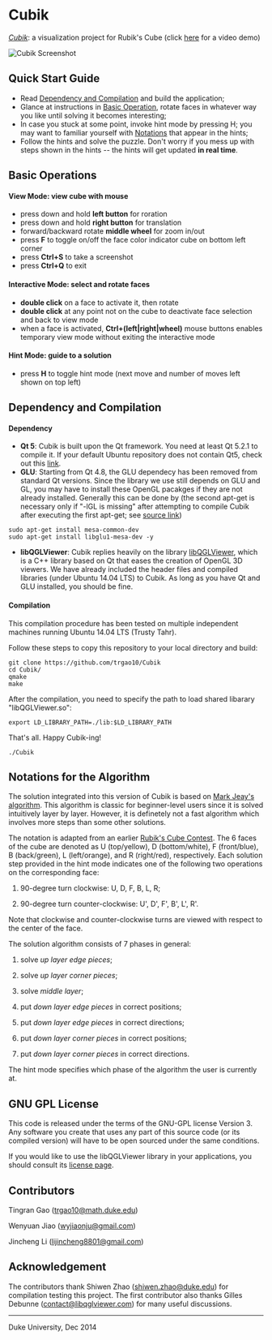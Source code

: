 Cubik
=====

[*Cubik*](https://github.com/trgao10/Cubik): a visualization project for Rubik's Cube (click [here](https://www.dropbox.com/scl/fi/iirlmdfwir6ofu83lhddu/Cubik.avi?rlkey=0pq5eztzftv10vqh4c8gr0yci&dl=0) for a video demo)

![Cubik Screenshot](/images/Cubik.png)

## Quick Start Guide
+ Read [Dependency and Compilation](#CompilationGuide) and build the application;
+ Glance at instructions in [Basic Operation](#BasicOperation), rotate faces in whatever way you like until solving it becomes interesting;
+ In case you stuck at some point, invoke hint mode by pressing H; you may want to familiar yourself with [Notations](#Notations) that appear in the hints;
+ Follow the hints and solve the puzzle. Don't worry if you mess up with steps shown in the hints -- the hints will get updated **in real time**.

## <a name="BasicOperation"></a> Basic Operations

#### View Mode: view cube with mouse
+ press down and hold **left button** for roration
+ press down and hold **right button** for translation
+ forward/backward rotate **middle wheel** for zoom in/out
+ press **F** to toggle on/off the face color indicator cube on bottom left corner
+ press **Ctrl+S** to take a screenshot
+ press **Ctrl+Q** to exit

#### Interactive Mode: select and rotate faces
+ **double click** on a face to activate it, then rotate
+ **double click** at any point not on the cube to deactivate face selection and back to view mode
+ when a face is activated, **Ctrl+(left|right|wheel)** mouse buttons enables temporary view mode without exiting the interactive mode

#### Hint Mode: guide to a solution
+ press **H** to toggle hint mode (next move and number of moves left shown on top left)

## <a name="CompilationGuide"></a> Dependency and Compilation

#### Dependency
+ **Qt 5**: Cubik is built upon the Qt framework. You need at least Qt 5.2.1 to compile it. If your default Ubuntu repository does not contain Qt5, check out this [link](http://askubuntu.com/questions/279421/how-can-i-install-qt-5-x-on-12-04-lts).
+ **GLU**: Starting from Qt 4.8, the GLU dependecy has been removed from standard Qt versions. Since the library we use still depends on GLU and GL, you may have to install these OpenGL pacakges if they are not already installed. Generally this can be done by (the second apt-get is necessary only if "-lGL is missing" after attempting to compile Cubik after executing the first apt-get; see [source link](http://qt-project.org/forums/viewthread/23855/#110514))
```
sudo apt-get install mesa-common-dev
sudo apt-get install libglu1-mesa-dev -y
```
+ **libQGLViewer**: Cubik replies heavily on the library [libQGLViewer](http://www.libqglviewer.com/), which is a C++ library based on Qt that eases the creation of OpenGL 3D viewers. We have already included the header files and compiled libraries (under Ubuntu 14.04 LTS) to Cubik. As long as you have Qt and GLU installed, you should be fine.

#### Compilation
This compilation procedure has been tested on multiple independent machines running Ubuntu 14.04 LTS (Trusty Tahr).

Follow these steps to copy this repository to your local directory and build:
```
git clone https://github.com/trgao10/Cubik
cd Cubik/
qmake
make
```
After the compilation, you need to specify the path to load shared libarary "libQGLViewer.so":
```
export LD_LIBRARY_PATH=./lib:$LD_LIBRARY_PATH
```
That's all. Happy Cubik-ing!
```
./Cubik
```

## <a name="Notations"></a> Notations for the Algorithm

The solution integrated into this version of Cubik is based on [Mark Jeay's algorithm](http://www.jeays.net/rubiks.htm). This algorithm is classic for beginner-level users since it is solved intuitively layer by layer. However, it is definetely not a fast algorithm which involves more steps than some other solutions.

The notation is adapted from an earlier [Rubik's Cube Contest](http://tomas.rokicki.com/cubecontest/). The 6 faces of the cube are denoted as U (top/yellow), D (bottom/white), F (front/blue), B (back/green), L (left/orange), and R (right/red), respectively. Each solution step provided in the hint mode indicates one of the following two operations on the corresponding face:

1. 90-degree turn clockwise: U, D, F, B, L, R;

2. 90-degree turn counter-clockwise: U', D', F', B', L', R'.

Note that clockwise and counter-clockwise turns are viewed with respect to the center of the face.

The solution algorithm consists of 7 phases in general:

1. solve *up layer edge pieces*;

2. solve *up layer corner pieces*;

3. solve *middle layer*;

4. put *down layer edge pieces* in correct positions;

5. put *down layer edge pieces* in correct directions;

6. put *down layer corner pieces* in correct positions;

7. put *down layer corner pieces* in correct directions.

The hint mode specifies which phase of the algorithm the user is currently at.

## GNU GPL License
This code is released under the terms of the GNU-GPL license Version 3. Any software you create that uses any part of this source code (or its compiled version) will have to be open sourced under the same conditions.

If you would like to use the libQGLViewer library in your applications, you should consult its [license page](http://www.libqglviewer.com/download.html).

## Contributors

Tingran Gao (<trgao10@math.duke.edu>)

Wenyuan Jiao (<wyjiaonju@gmail.com>)

Jincheng Li (<lijincheng8801@gmail.com>)

## Acknowledgement

The contributors thank Shiwen Zhao (<shiwen.zhao@duke.edu>) for compilation testing this project. The first contributor also thanks Gilles Debunne (<contact@libqglviewer.com>) for many useful discussions.

---------------------------------
Duke University, Dec 2014
